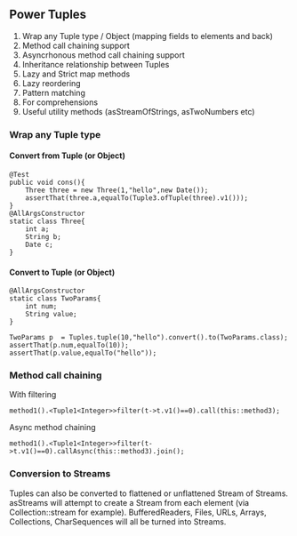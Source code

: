 ## Power Tuples

1. Wrap any Tuple type / Object (mapping fields to elements and back)
2. Method call chaining support
3. Asyncrhonous method call chaining support
4. Inheritance relationship between Tuples
5. Lazy and Strict map methods
6. Lazy reordering
7. Pattern matching
8. For comprehensions
9. Useful utility methods (asStreamOfStrings, asTwoNumbers etc)

### Wrap any Tuple type

#### Convert from Tuple (or Object)

    @Test
	public void cons(){
		Three three = new Three(1,"hello",new Date());
		assertThat(three.a,equalTo(Tuple3.ofTuple(three).v1()));
	}
	@AllArgsConstructor
	static class Three{
		int a;
		String b;
		Date c;
	}

#### Convert to Tuple (or Object)

    @AllArgsConstructor
	static class TwoParams{
		int num;
		String value;
	}
	
    TwoParams p  = Tuples.tuple(10,"hello").convert().to(TwoParams.class);
	assertThat(p.num,equalTo(10));
	assertThat(p.value,equalTo("hello"));

### Method call chaining

With filtering

    method1().<Tuple1<Integer>>filter(t->t.v1()==0).call(this::method3);
    

Async method chaining

	method1().<Tuple1<Integer>>filter(t->t.v1()==0).callAsync(this::method3).join();
	
### Conversion to Streams

Tuples can also be converted to flattened or unflattened Stream of Streams. asStreams will attempt to create a Stream from each element (via Collection::stream for example). BufferedReaders, Files, URLs, Arrays, Collections, CharSequences will all be turned into Streams.
      